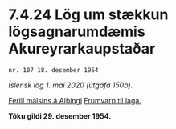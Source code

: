 # 7.4.24 Lög um stækkun lögsagnarumdæmis Akureyrarkaupstaðar

`nr. 107 18. desember 1954`

_Íslensk lög 1. maí 2020 (útgáfa 150b)._

[Ferill málsins á Alþingi](https://www.althingi.is/thingstorf/thingmalalistar-eftir-thingum/ferill/?ltg=74&mnr=82)
[Frumvarp til laga.](https://www.althingi.is/altext/74/s/pdf/0111.pdf)

**Tóku gildi 29. desember 1954.**

